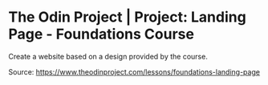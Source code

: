 # The Odin Project | Project: Landing Page - Foundations Course

Create a website based on a design provided by the course.

Source: https://www.theodinproject.com/lessons/foundations-landing-page